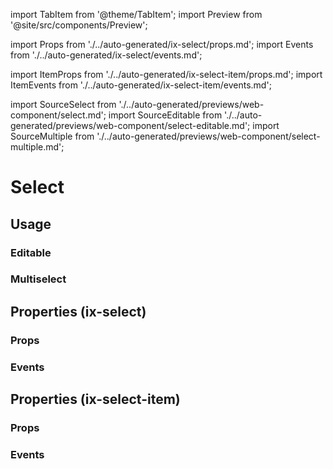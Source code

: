import TabItem from '@theme/TabItem';
import Preview from '@site/src/components/Preview';

import Props from './../auto-generated/ix-select/props.md';
import Events from './../auto-generated/ix-select/events.md';

import ItemProps from './../auto-generated/ix-select-item/props.md';
import ItemEvents from './../auto-generated/ix-select-item/events.md';

import SourceSelect from './../auto-generated/previews/web-component/select.md';
import SourceEditable from './../auto-generated/previews/web-component/select-editable.md';
import SourceMultiple from './../auto-generated/previews/web-component/select-multiple.md';

# Select

## Usage

<Preview name="select" height="18rem">
  <TabItem value="javascript">
    <SourceSelect />
  </TabItem>
</Preview>

### Editable

<Preview name="select-editable" height="18rem">
  <TabItem value="javascript">
    <SourceEditable />
  </TabItem>
</Preview>

### Multiselect

<Preview name="select-multiple" height="18rem">
  <TabItem value="javascript">
    <SourceMultiple />
  </TabItem>
</Preview>

## Properties (ix-select)

### Props

<Props />

### Events

<Events />

## Properties (ix-select-item)

### Props

<ItemProps />

### Events

<ItemEvents />
